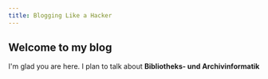 ```yaml
---
title: Blogging Like a Hacker
---
```


## Welcome to my blog

I'm glad you are here. I plan to talk about **Bibliotheks- und Archivinformatik**
